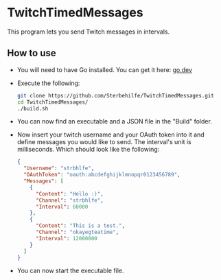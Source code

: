 # TwitchTimedMessages
This program lets you send Twitch messages in intervals.
## How to use
- You will need to have Go installed. You can get it here: [go.dev](https://go.dev/dl/)
- Execute the following:

  ```sh
  git clone https://github.com/Sterbehilfe/TwitchTimedMessages.git
  cd TwitchTimedMessages/
  ./build.sh
  ```
- You can now find an executable and a JSON file in the "Build" folder.
- Now insert your twitch username and your OAuth token into it and define messages you would like to send. The interval's unit is milliseconds. Which should look like the following:
  
  ```json
  {
    "Username": "strbhlfe",
    "OAuthToken": "oauth:abcdefghijklmnopqr0123456789",
    "Messages": [
      {
        "Content": "Hello :)",
        "Channel": "strbhlfe",
        "Interval": 60000
      },
      {
        "Content": "This is a test.",
        "Channel": "okayegteatime",
        "Interval": 12000000
      }
    ]
  } 
  ```
- You can now start the executable file.
